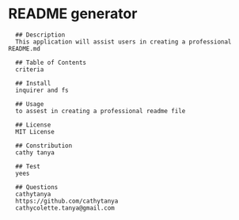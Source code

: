 # README generator
      
      ## Description
      This application will assist users in creating a professional README.md

      ## Table of Contents
      criteria

      ## Install
      inquirer and fs

      ## Usage
      to assest in creating a professional readme file

      ## License
      MIT License

      ## Constribution
      cathy tanya

      ## Test
      yees

      ## Questions
      cathytanya
      https://github.com/cathytanya
      cathycolette.tanya@gmail.com